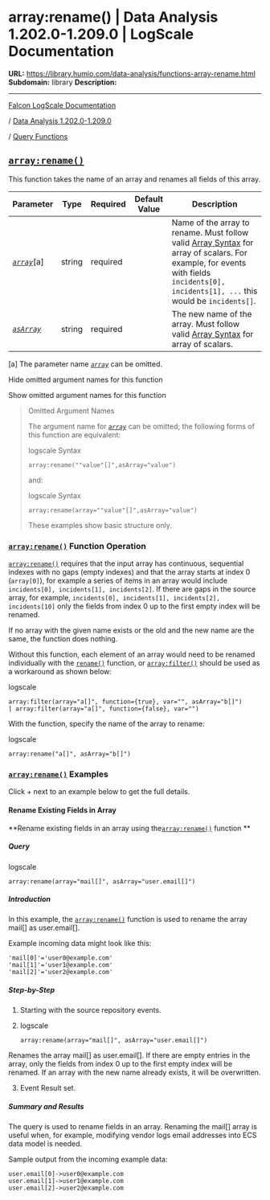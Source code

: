 # array:rename() | Data Analysis 1.202.0-1.209.0 | LogScale Documentation

**URL:** https://library.humio.com/data-analysis/functions-array-rename.html
**Subdomain:** library
**Description:** 

---

[Falcon LogScale Documentation](https://library.humio.com)

/ [Data Analysis 1.202.0-1.209.0](data-analysis-docs.html)

/ [Query Functions](functions.html)

## [`array:rename()`](functions-array-rename.html "array:rename\(\)")

This function takes the name of an array and renames all fields of this array. 

Parameter| Type| Required| Default Value| Description  
---|---|---|---|---  
[ _`array`_](functions-array-rename.html#query-functions-array-rename-array)[a]| string| required |  |  Name of the array to rename. Must follow valid [Array Syntax](syntax-array.html "Array Syntax") for array of scalars. For example, for events with fields `incidents[0], incidents[1], ...` this would be `incidents[]`.   
[_`asArray`_](functions-array-rename.html#query-functions-array-rename-asarray)|  string| required |  |  The new name of the array. Must follow valid [Array Syntax](syntax-array.html "Array Syntax") for array of scalars.   
[a] The parameter name [_`array`_](functions-array-rename.html#query-functions-array-rename-array) can be omitted.  
  
Hide omitted argument names for this function

Show omitted argument names for this function

> Omitted Argument Names
> 
> The argument name for [_`array`_](functions-array-rename.html#query-functions-array-rename-array) can be omitted; the following forms of this function are equivalent:
> 
> logscale Syntax
>     
>     
>     array:rename(""value"[]",asArray="value")
> 
> and:
> 
> logscale Syntax
>     
>     
>     array:rename(array=""value"[]",asArray="value")
> 
> These examples show basic structure only.

### [`array:rename()`](functions-array-rename.html "array:rename\(\)") Function Operation

[`array:rename()`](functions-array-rename.html "array:rename\(\)") requires that the input array has continuous, sequential indexes with no gaps (empty indexes) and that the array starts at index 0 (`array[0]`), for example a series of items in an array would include `incidents[0], incidents[1], incidents[2]`. If there are gaps in the source array, for example, `incidents[0], incidents[1], incidents[2], incidents[10]` only the fields from index 0 up to the first empty index will be renamed. 

If no array with the given name exists or the old and the new name are the same, the function does nothing. 

Without this function, each element of an array would need to be renamed individually with the [`rename()`](functions-rename.html "rename\(\)") function, or [`array:filter()`](functions-array-filter.html "array:filter\(\)") should be used as a workaround as shown below: 

logscale
    
    
    array:filter(array="a[]", function={true}, var="", asArray="b[]")
    | array:filter(array="a[]", function={false}, var="")

With the function, specify the name of the array to rename: 

logscale
    
    
    array:rename("a[]", asArray="b[]")

### [`array:rename()`](functions-array-rename.html "array:rename\(\)") Examples

Click + next to an example below to get the full details.

#### Rename Existing Fields in Array

**Rename existing fields in an array using the[`array:rename()`](functions-array-rename.html "array:rename\(\)") function **

##### Query

logscale
    
    
    array:rename(array="mail[]", asArray="user.email[]")

##### Introduction

In this example, the [`array:rename()`](functions-array-rename.html "array:rename\(\)") function is used to rename the array mail[] as user.email[]. 

Example incoming data might look like this: 
    
    
    'mail[0]'='user0@example.com'
    'mail[1]'='user1@example.com'
    'mail[2]'='user2@example.com'

##### Step-by-Step

  1. Starting with the source repository events.

  2. logscale
         
         array:rename(array="mail[]", asArray="user.email[]")

Renames the array mail[] as user.email[]. If there are empty entries in the array, only the fields from index 0 up to the first empty index will be renamed. If an array with the new name already exists, it will be overwritten. 

  3. Event Result set.




##### Summary and Results

The query is used to rename fields in an array. Renaming the mail[] array is useful when, for example, modifying vendor logs email addresses into ECS data model is needed. 

Sample output from the incoming example data: 
    
    
    user.email[0]->user0@example.com
    user.email[1]->user1@example.com
    user.email[2]->user2@example.com
